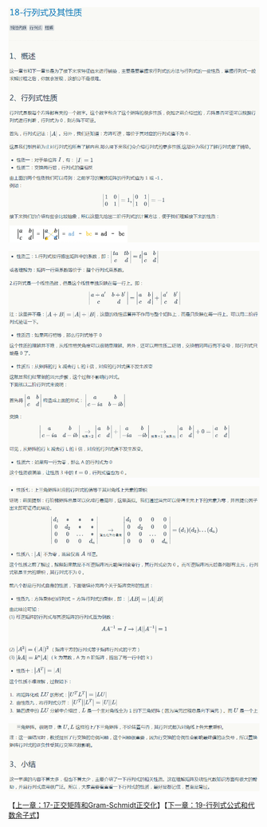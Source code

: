 
![](../images/18/LA_18_1.png)

![](../images/18/LA_18_2.png)

![](../images/18/LA_18_3.png)

![](../images/18/LA_18_4.png)

【[上一章：17-正交矩阵和Gram-Schmidt正交化](../17-正交矩阵和Gram-Schmidt正交化/17-正交矩阵和Gram-Schmidt正交化.md)】【[下一章：19-行列式公式和代数余子式](../19-行列式公式和代数余子式/19-行列式公式和代数余子式.md)】
